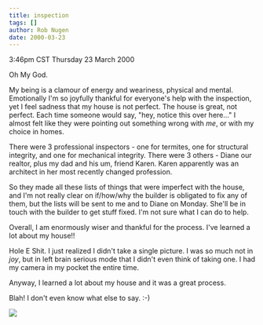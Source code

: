 ```yaml
---
title: inspection
tags: []
author: Rob Nugen
date: 2000-03-23
---
```


<title>House Inspection</title>
<p class=date>3:46pm CST Thursday 23 March 2000</p>

<p>Oh My God.

<p>My being is a clamour of energy and weariness, physical and mental.
Emotionally I'm so joyfully thankful for everyone's help with the
inspection, yet I feel sadness that my house is not perfect.  The
house is great, not perfect.  Each time someone would say, "hey,
notice this over here..."  I almost felt like they were pointing out
something wrong with <em>me</em>, or with my choice in homes.

<p>There were 3 professional inspectors - one for termites, one for
structural integrity, and one for mechanical integrity.  There were 3
others - Diane our realtor, plus my dad and his um, friend Karen.
Karen apparently was an architect in her most recently changed
profession.

<p>So they made all these lists of things that were imperfect with the
house, and I'm not really clear on if/how/why the builder is obligated
to fix any of them, but the lists will be sent to me and to Diane on
Monday.  She'll be in touch with the builder to get stuff fixed.  I'm
not sure what I can do to help.

<p>Overall, I am enormously wiser and thankful for the process.  I've
learned a lot about my house!!

<p>Hole E Shit.  I just realized I didn't take a single picture.  I was so much not in <em>joy</em>, but in left brain serious mode that I didn't even think of taking one.  I had my camera in my pocket the entire time.

<p>Anyway, I learned a lot about my house and it was a great process.

<p>Blah!  I don't even know what else to say.  :-)

<p><img src='/images/rob/wL-ROB.gif'>

